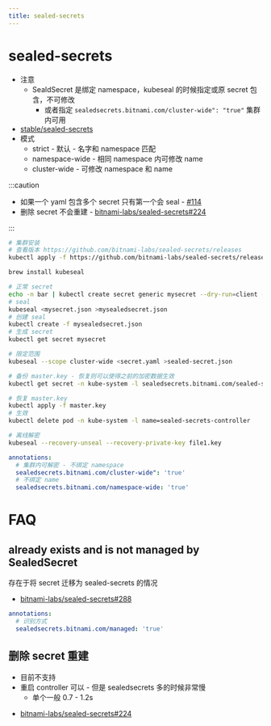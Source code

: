 ```yaml
---
title: sealed-secrets
---
```


# sealed-secrets

- 注意
  - SealdSecret 是绑定 namespace，kubeseal 的时候指定或原 secret 包含，不可修改
    - 或者指定 `sealedsecrets.bitnami.com/cluster-wide": "true"` 集群内可用
- [stable/sealed-secrets](https://github.com/helm/charts/tree/master/stable/sealed-secrets)
- 模式
  - strict - 默认 - 名字和 namespace 匹配
  - namespace-wide - 相同 namespace 内可修改 name
  - cluster-wide - 可修改 namespace 和 name

:::caution

- 如果一个 yaml 包含多个 secret 只有第一个会 seal - [#114](https://github.com/bitnami-labs/sealed-secrets/issues/114)
- 删除 secret 不会重建 - [bitnami-labs/sealed-secrets#224](https://github.com/bitnami-labs/sealed-secrets/issues/224)

:::

```bash
# 集群安装
# 查看版本 https://github.com/bitnami-labs/sealed-secrets/releases
kubectl apply -f https://github.com/bitnami-labs/sealed-secrets/releases/download/v0.13.1/controller.yaml

brew install kubeseal

# 正常 secret
echo -n bar | kubectl create secret generic mysecret --dry-run=client --from-file=foo=/dev/stdin -o json >mysecret.json
# seal
kubeseal <mysecret.json >mysealedsecret.json
# 创建 seal
kubectl create -f mysealedsecret.json
# 生成 secret
kubectl get secret mysecret

# 限定范围
kubeseal --scope cluster-wide <secret.yaml >sealed-secret.json

# 备份 master.key - 恢复则可以使得之前的加密数据生效
kubectl get secret -n kube-system -l sealedsecrets.bitnami.com/sealed-secrets-key -o yaml >master.key

# 恢复 master.key
kubectl apply -f master.key
# 生效
kubectl delete pod -n kube-system -l name=sealed-secrets-controller

# 离线解密
kubeseal --recovery-unseal --recovery-private-key file1.key
```

```yaml
annotations:
  # 集群内可解密 - 不绑定 namespace
  sealedsecrets.bitnami.com/cluster-wide": 'true'
  # 不绑定 name
  sealedsecrets.bitnami.com/namespace-wide: 'true'
```

# FAQ

## already exists and is not managed by SealedSecret

存在于将 secret 迁移为 sealed-secrets 的情况

- [bitnami-labs/sealed-secrets#288](https://github.com/bitnami-labs/sealed-secrets/issues/288)

```yaml
annotations:
  # 识别方式
  sealedsecrets.bitnami.com/managed: 'true'
```

## 删除 secret 重建

- 目前不支持
- 重启 controller 可以 - 但是 sealedsecrets 多的时候非常慢
  - 单个一般 0.7 - 1.2s

* [bitnami-labs/sealed-secrets#224](https://github.com/bitnami-labs/sealed-secrets/issues/224)
